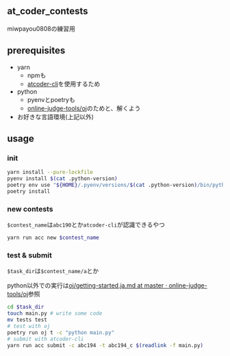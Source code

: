 ## at_coder_contests

miwpayou0808の練習用

## prerequisites

* yarn
    * npmも
    * [atcoder-cli](https://github.com/Tatamo/atcoder-cli)を使用するため
* python
    * pyenvとpoetryも
    * [online-judge-tools/oj](https://github.com/online-judge-tools/oj)のためと、解くよう
* お好きな言語環境(上記以外)

## usage

### init

```sh
yarn install --pure-lockfile
pyenv install $(cat .python-version)
poetry env use "${HOME}/.pyenv/versions/$(cat .python-version)/bin/python"
poetry install
```

### new contests

`$contest_name`は`abc190`とか`atcoder-cli`が認識できるやつ

```sh
yarn run acc new $contest_name
```

### test & submit

`$task_dir`は`$contest_name/a`とか

python以外での実行は[oj/getting-started.ja.md at master · online-judge-tools/oj](https://github.com/online-judge-tools/oj/blob/master/docs/getting-started.ja.md)参照

```sh
cd $task_dir
touch main.py # write some code
mv tests test
# test with oj
poetry run oj t -c "python main.py"
# submit with atcoder-cli
yarn run acc submit -c abc194 -t abc194_c $(readlink -f main.py)
```

